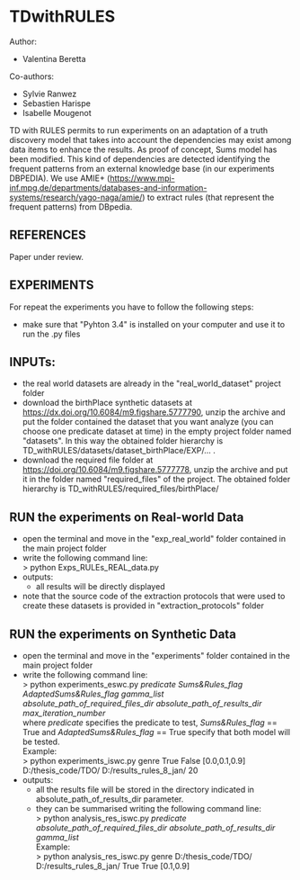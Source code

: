 # TDwithRULES

Author:
 - Valentina Beretta
	
Co-authors:
 - Sylvie Ranwez
 - Sebastien Harispe
 - Isabelle Mougenot

TD with RULES permits to run experiments on an adaptation of a truth discovery model that takes into account the dependencies may exist among data items to enhance the results. As proof of concept, Sums model has been modified.
This kind of dependencies are detected identifying the frequent patterns from an external knowledge base (in our experiments DBPEDIA).
We use AMIE+ (https://www.mpi-inf.mpg.de/departments/databases-and-information-systems/research/yago-naga/amie/) to extract rules (that represent the frequent patterns) from DBpedia.

## REFERENCES
Paper under review.


## EXPERIMENTS
For repeat the experiments you have to follow the following steps:

 - make sure that "Pyhton 3.4" is installed on your computer and use it to run the .py files 
 
## INPUTs:
 - the real world datasets are already in the "real_world_dataset" project folder
 - download the birthPlace synthetic datasets at https://dx.doi.org/10.6084/m9.figshare.5777790, unzip the archive and put the folder contained the dataset that you want analyze (you can choose one predicate dataset at time) in the empty project folder named "datasets". In this way the obtained folder hierarchy is TD_withRULES/datasets/dataset_birthPlace/EXP/... .
 - download the required file folder at https://doi.org/10.6084/m9.figshare.5777778, unzip the archive and put it in the folder named "required_files" of the project. The obtained folder hierarchy is TD_withRULES/required_files/birthPlace/

## RUN the experiments on Real-world Data
 - open the terminal and move in the "exp_real_world" folder contained in the main project folder
 - write the following command line:  
  \> python Exps_RULEs_REAL_data.py 
 - outputs:
   - all results will be directly displayed
 - note that the source code of the extraction protocols that were used to create these datasets is provided  in "extraction_protocols" folder
  
## RUN the experiments on Synthetic Data
 - open the terminal and move in the "experiments" folder contained in the main project folder
 - write the following command line:  
     \> python experiments\_eswc.py *predicate Sums&Rules\_flag AdaptedSums&Rules\_flag gamma\_list absolute\_path\_of\_required\_files\_dir absolute\_path\_of\_results\_dir max\_iteration\_number*  
	where *predicate* specifies the predicate to test, *Sums&Rules\_flag* == True and *AdaptedSums&Rules\_flag* == True specify that both model will be tested.  
    Example:  
    \> python experiments\_iswc.py genre True False [0.0,0.1,0.9] D:/thesis\_code/TDO/ D:/results\_rules\_8\_jan/ 20   
- outputs:
  - all the results file will be stored in the directory indicated in absolute\_path\_of\_results\_dir parameter.
  - they can be summarised writing the following command line:  
    \> python analysis\_res\_iswc.py *predicate absolute\_path\_of\_required\_files\_dir absolute\_path\_of\_results\_dir gamma\_list*  
    Example:  
    \> python analysis\_res\_iswc.py genre D:/thesis\_code/TDO/ D:/results\_rules\_8\_jan/ True True [0.1,0.9]
 

